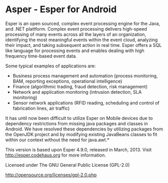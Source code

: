 Asper - Esper for Android
=====
Esper is an open sourced, complex event processing engine for the Java, and .NET plattform.
Complex event processing delivers high-speed processing of many events across all the layers of an organization, identifying the most meaningful 
events within the event cloud, analyzing their impact, and taking subsequent action in real time.
Esper offers a SQL like language for processing events and enables dealing with high frequency time-based event data.

Some typical examples of applications are:
- Business process management and automation (process monitoring, BAM, reporting exceptions, operational intelligence)
- Finance (algorithmic trading, fraud detection, risk management)
- Network and application monitoring (intrusion detection, SLA monitoring)
- Sensor network applications (RFID reading, scheduling and control of fabrication lines, air traffic)

It has until now been difficult to utilize Esper on Mobile devices due to 
dependency restrictions from missing java packages and classes in Android.
We have resolved these dependencies by utilizing packages from the OpenJDK project and by modifying
existing JavaBeans classes to fit within our context without the need for java.awt.*

This version is based upon Esper 4.9.0, released in March, 2013. 
Visit http://esper.codehaus.org for more information.

Licensed under The GNU General Public License (GPL-2.0)

http://opensource.org/licenses/gpl-2.0.php
